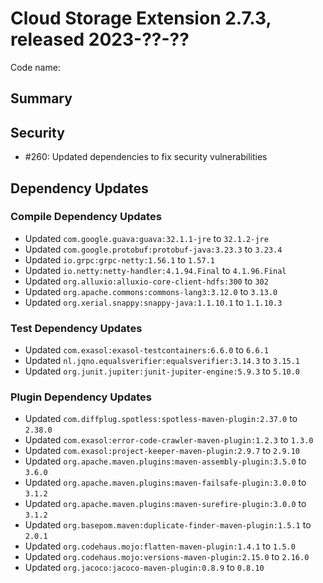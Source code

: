 # Cloud Storage Extension 2.7.3, released 2023-??-??

Code name:

## Summary

## Security

* #260: Updated dependencies to fix security vulnerabilities

## Dependency Updates

### Compile Dependency Updates

* Updated `com.google.guava:guava:32.1.1-jre` to `32.1.2-jre`
* Updated `com.google.protobuf:protobuf-java:3.23.3` to `3.23.4`
* Updated `io.grpc:grpc-netty:1.56.1` to `1.57.1`
* Updated `io.netty:netty-handler:4.1.94.Final` to `4.1.96.Final`
* Updated `org.alluxio:alluxio-core-client-hdfs:300` to `302`
* Updated `org.apache.commons:commons-lang3:3.12.0` to `3.13.0`
* Updated `org.xerial.snappy:snappy-java:1.1.10.1` to `1.1.10.3`

### Test Dependency Updates

* Updated `com.exasol:exasol-testcontainers:6.6.0` to `6.6.1`
* Updated `nl.jqno.equalsverifier:equalsverifier:3.14.3` to `3.15.1`
* Updated `org.junit.jupiter:junit-jupiter-engine:5.9.3` to `5.10.0`

### Plugin Dependency Updates

* Updated `com.diffplug.spotless:spotless-maven-plugin:2.37.0` to `2.38.0`
* Updated `com.exasol:error-code-crawler-maven-plugin:1.2.3` to `1.3.0`
* Updated `com.exasol:project-keeper-maven-plugin:2.9.7` to `2.9.10`
* Updated `org.apache.maven.plugins:maven-assembly-plugin:3.5.0` to `3.6.0`
* Updated `org.apache.maven.plugins:maven-failsafe-plugin:3.0.0` to `3.1.2`
* Updated `org.apache.maven.plugins:maven-surefire-plugin:3.0.0` to `3.1.2`
* Updated `org.basepom.maven:duplicate-finder-maven-plugin:1.5.1` to `2.0.1`
* Updated `org.codehaus.mojo:flatten-maven-plugin:1.4.1` to `1.5.0`
* Updated `org.codehaus.mojo:versions-maven-plugin:2.15.0` to `2.16.0`
* Updated `org.jacoco:jacoco-maven-plugin:0.8.9` to `0.8.10`
